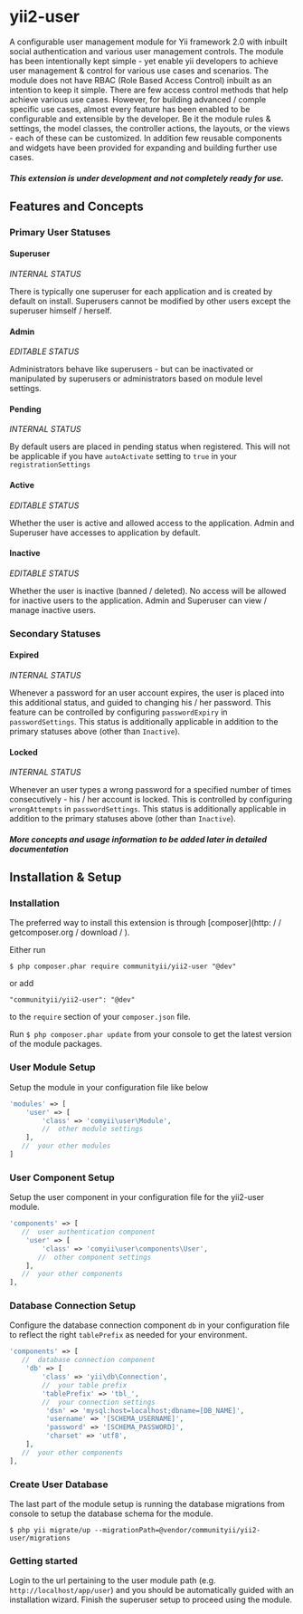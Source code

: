 yii2-user
=========

A configurable user management module for Yii framework 2.0 with inbuilt social authentication and various user management controls. The module has been intentionally kept simple - yet enable yii developers to achieve user management & control for various use cases and scenarios. The module does not have RBAC (Role Based Access Control) inbuilt as an intention to keep it simple. There are few access control methods that help achieve various use cases. However, for building advanced / comple specific use cases, almost every feature has been enabled to be configurable and extensible by the developer. Be it the module rules & settings, the model classes, the controller actions, the layouts, or the views - each of these can be customized. In addition few reusable components and widgets have been provided for expanding and building further use cases.

#### _This extension is under development and not completely ready for use._

## Features and Concepts

### Primary User Statuses

#### Superuser

_INTERNAL STATUS_

There is typically one superuser for each application and is created by default on install. Superusers cannot be modified by other users except the superuser himself / herself.

#### Admin

_EDITABLE STATUS_

Administrators behave like superusers - but can be inactivated or manipulated by superusers or administrators based on module level settings.

#### Pending

_INTERNAL STATUS_

By default users are placed in pending status when registered. This will not be applicable if you have `autoActivate` setting to `true` in your `registrationSettings`

#### Active

_EDITABLE STATUS_

Whether the user is active and allowed access to the application. Admin and Superuser have accesses to application by default.

#### Inactive

_EDITABLE STATUS_

Whether the user is inactive (banned / deleted). No access will be allowed for inactive users to the application. Admin and Superuser can view / manage inactive users.

### Secondary Statuses

#### Expired

_INTERNAL STATUS_

Whenever a password for an user account expires, the user is placed into this additional status, and guided to changing his / her password. This feature can be controlled by configuring `passwordExpiry` in `passwordSettings`. This status is additionally applicable in addition to the primary statuses above (other than `Inactive`).

#### Locked

_INTERNAL STATUS_

Whenever an user types a wrong password for a specified number of times consecutively - his / her account is locked. This is controlled by configuring `wrongAttempts` in  `passwordSettings`. This status is additionally applicable in addition to the primary statuses above (other than `Inactive`).

#### _More concepts and usage information to be added later in detailed documentation_

## Installation & Setup

### Installation

The preferred way to install this extension is through [composer](http: /  / getcomposer.org / download / ).

Either run

```
$ php composer.phar require communityii/yii2-user "@dev"
```

or add

```
"communityii/yii2-user": "@dev"
```

to the `require` section of your `composer.json` file.

Run `$ php composer.phar update` from your console to get the latest version of the module packages.

### User Module Setup
Setup the module in your configuration file like below

```php
'modules' => [
    'user' => [
        'class' => 'comyii\user\Module',
        //  other module settings
    ],
   //  your other modules
]
```

### User Component Setup
Setup the user component in your configuration file for the yii2-user module.

```php
'components' => [
   //  user authentication component
    'user' => [
        'class' => 'comyii\user\components\User',
       //  other component settings
    ],
   //  your other components
],
```

### Database Connection Setup
Configure the database connection component `db` in your configuration file to reflect the right `tablePrefix`
as needed for your environment.

```php
'components' => [
   //  database connection component
    'db' => [
        'class' => 'yii\db\Connection',
        //  your table prefix
        'tablePrefix' => 'tbl_',
        //  your connection settings
         'dsn' => 'mysql:host=localhost;dbname=[DB_NAME]',
         'username' => '[SCHEMA_USERNAME]',
         'password' => '[SCHEMA_PASSWORD]',
         'charset' => 'utf8',
    ],
   //  your other components
],
```

### Create User Database

The last part of the module setup is running the database migrations from console to setup the database schema
for the module.

```
$ php yii migrate/up --migrationPath=@vendor/communityii/yii2-user/migrations
```

### Getting started

Login to the url pertaining to the user module path (e.g. `http://localhost/app/user`) and you should be automatically guided with an installation wizard. Finish the superuser setup to proceed using the module.
